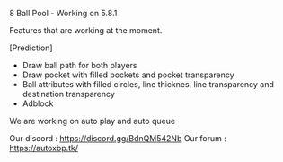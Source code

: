 8 Ball Pool - Working on 5.8.1 

Features that are working at the moment.

[Prediction] 

- Draw ball path for both players
- Draw pocket with filled pockets and pocket transparency
- Ball attributes with filled circles, line thicknes, line transparency and destination transparency
- Adblock

We are working on auto play and auto queue

Our discord : https://discord.gg/BdnQM542Nb
Our forum : https://autoxbp.tk/
